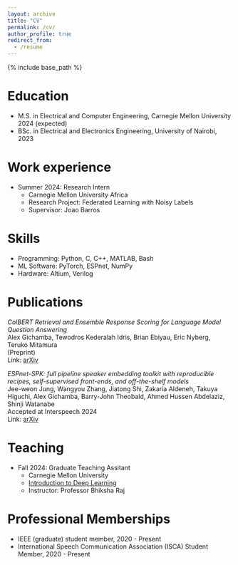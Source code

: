 ```yaml
---
layout: archive
title: "CV"
permalink: /cv/
author_profile: true
redirect_from:
  - /resume
---
```


{% include base_path %}

Education
======
* M.S. in Electrical and Computer Engineering, Carnegie Mellon University 2024 (expected)
* BSc. in Electrical and Electronics Engineering, University of Nairobi, 2023

Work experience
======
* Summer 2024: Research Intern
  * Carnegie Mellon University Africa
  * Research Project: Federated Learning with Noisy Labels
  * Supervisor: Joao Barros
  
Skills
======
* Programming: Python, C, C++, MATLAB, Bash
* ML Software: PyTorch, ESPnet, NumPy
* Hardware: Altium, Verilog 

Publications
======
*ColBERT Retrieval and Ensemble Response Scoring for Language Model Question Answering*<br>
Alex Gichamba, Tewodros Kederalah Idris, Brian Ebiyau, Eric Nyberg, Teruko Mitamura<br>
(Preprint)<br>
Link: [arXiv](https://arxiv.org/pdf/2408.10808) <br>

*ESPnet-SPK: full pipeline speaker embedding toolkit with reproducible recipes, self-supervised front-ends, and off-the-shelf models*<br>
Jee-weon Jung, Wangyou Zhang, Jiatong Shi, Zakaria Aldeneh, Takuya Higuchi, Alex Gichamba, Barry-John Theobald, Ahmed Hussen Abdelaziz, Shinji Watanabe<br>
Accepted at Interspeech 2024<br>
Link: [arXiv](https://arxiv.org/pdf/2401.17230)
  
Teaching
======
* Fall 2024: Graduate Teaching Assitant
  * Carnegie Mellon University<br>
  * [Introduction to Deep Learning](https://deeplearning.cs.cmu.edu/F24/index.html)<br>
  * Instructor: Professor Bhiksha Raj

  
Professional Memberships
======
* IEEE (graduate) student member, 2020 - Present
* International Speech Communication Association (ISCA) Student Member, 2020 - Present
